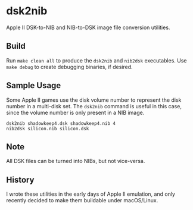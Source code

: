 # dsk2nib
Apple II DSK-to-NIB and NIB-to-DSK image file conversion utilities.

Build
-----
Run `make clean all` to produce the `dsk2nib` and `nib2dsk`
executables. Use `make debug` to create debugging binaries, if desired.


Sample Usage
------------
Some Apple II games use the disk volume number to represent the disk number in a multi-disk set. The `dsk2nib` command is useful in this case, since the volume number is only present in a NIB image.

    dsk2nib shadowkeep4.dsk shadowkeep4.nib 4
    nib2dsk silicon.nib silicon.dsk

Note
----
All DSK files can be turned into NIBs, but not vice-versa. 

History
-------
I wrote these utilities in the early days of Apple II emulation, and only recently decided to make them buildable under macOS/Linux.
